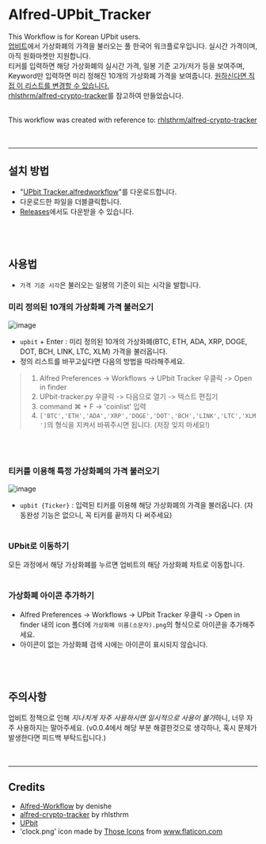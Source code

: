 # Alfred-UPbit_Tracker
This Workflow is for Korean UPbit users.  
[업비트](https://upbit.com/home)에서 가상화폐의 가격을 불러오는 풀 한국어 워크플로우입니다. 실시간 가격이며, 아직 원화마켓만 지원합니다.  
티커를 입력하면 해당 가상화폐의 실시간 가격, 일봉 기준 고가/저가 등을 보여주며, Keyword만 입력하면 미리 정해진 10개의 가상화폐 가격을 보여줍니다. [원하신다면 직접 이 리스트를 변경할 수 있습니다.](https://github.com/custardcream98/Alfred-UPbit_Tracker#%EA%B0%80%EC%83%81%ED%99%94%ED%8F%90-%EC%95%84%EC%9D%B4%EC%BD%98-%EC%B6%94%EA%B0%80%ED%95%98%EA%B8%B0)  
[rhlsthrm/alfred-crypto-tracker](https://github.com/rhlsthrm/alfred-crypto-tracker)를 참고하여 만들었습니다.<br/><br/>
  
This workflow was created with reference to: [rhlsthrm/alfred-crypto-tracker](https://github.com/rhlsthrm/alfred-crypto-tracker)<br/><br/><br/>
  
-------------------
## 설치 방법
* "[UPbit Tracker.alfredworkflow](https://github.com/custardcream98/Alfred-UPbit_Tracker/raw/main/UPbit%20Tracker.alfredworkflow)"를 다운로드합니다.
* 다운로드한 파일을 더블클릭합니다.
* [Releases](https://github.com/custardcream98/Alfred-UPbit_Tracker/releases)에서도 다운받을 수 있습니다.<br/><br/><br/><br/>


## 사용법
* `가격 기준 시각`은 불러오는 일봉의 기준이 되는 시각을 발합니다.
### 미리 정의된 10개의 가상화폐 가격 불러오기
![image](https://user-images.githubusercontent.com/87423085/131241334-9eff3a89-c103-4dee-9d77-efcdaba12ad0.png)
* `upbit` + Enter : 미리 정의된 10개의 가상화폐(BTC, ETH, ADA, XRP, DOGE, DOT, BCH, LINK, LTC, XLM) 가격을 불러옵니다.
* 정의 리스트를 바꾸고싶다면 다음의 방법을 따라해주세요.
>1. Alfred Preferences -> Workflows -> UPbit Tracker 우클릭 -> Open in finder
>2. UPbit-tracker.py 우클릭 -> 다음으로 열기 -> 텍스트 편집기
>3. command ⌘ + F -> 'coinlist' 입력
>4. `['BTC','ETH','ADA','XRP','DOGE','DOT','BCH','LINK','LTC','XLM']`의 형식을 지켜서 바꿔주시면 됩니다. (저장 잊지 마세요!)

<br/><br/>
### 티커를 이용해 특정 가상화폐의 가격 불러오기
![image](https://user-images.githubusercontent.com/87423085/131241677-ced95757-1fbc-4307-9bca-210de75a2558.png)
* `upbit {Ticker}` : 입력된 티커를 이용해 해당 가상화폐의 가격을 불러옵니다. (자동완성 기능은 없으니, 꼭 티커를 끝까지 다 써주세요)
<br/><br/>
### UPbit로 이동하기
모든 과정에서 해당 가상화폐를 누르면 업비트의 해당 가상화폐 차트로 이동합니다.
<br/><br/>
### 가상화폐 아이콘 추가하기
* Alfred Preferences -> Workflows -> UPbit Tracker 우클릭 -> Open in finder 내의 icon 폴더에 `가상화폐 이름(소문자).png`의 형식으로 아이콘을 추가해주세요.
* 아이콘이 없는 가상화폐 검색 시에는 아이콘이 표시되지 않습니다.
<br/><br/><br/><br/>
## 주의사항
업비트 정책으로 인해 *지나치게 자주 사용하시면 일시적으로 사용이 불가*하니, 너무 자주 사용하지는 말아주세요. (v0.0.4에서 해당 부분 해결한것으로 생각하나, 혹시 문제가 발생한다면 피드백 부탁드립니다.)<br/><br/><br/>  

--------------------
## Credits
* [Alfred-Workflow](https://github.com/deanishe/alfred-workflow) by denishe
* [alfred-crypto-tracker](https://github.com/rhlsthrm/alfred-crypto-tracker) by rhlsthrm
* [UPbit](https://upbit.com/home)
* 'clock.png' icon made by <a href="https://www.flaticon.com/authors/those-icons" title="Those Icons">Those Icons</a> from <a href="https://www.flaticon.com/" title="Flaticon">www.flaticon.com</a></div>
